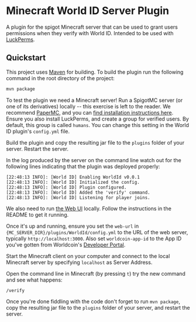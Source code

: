 # Minecraft World ID Server Plugin

A plugin for the spigot Minecraft server that can be used to grant users permissions when they verify with World ID. Intended to be used with [LuckPerms](https://luckperms.net/).

## Quickstart

This project uses [Maven](https://maven.apache.org/) for building. To build the plugin run the following command in the root directory of the project:

````bash
mvn package
```` 

To test the plugin we need a Minecraft server! Run a SpigotMC server (or one of its derivatives) locally -- this exercise is left to the reader. We recommend [PaperMC](https://papermc.io/), and you can [find installation instructions here](https://docs.papermc.io/paper/getting-started). Ensure you also install LuckPerms, and create a group for verified users. By default, this group is called `humans`. You can change this setting in the World ID plugin's `config.yml` file.

Build the plugin and copy the resulting jar file to the `plugins` folder of your server. Restart the server.

In the log produced by the server on the command line watch out for the following lines indicating that the plugin was deployed properly:

```
[22:48:13 INFO]: [World ID] Enabling WorldId v0.0.1
[22:48:13 INFO]: [World ID] Initialized the config.
[22:48:13 INFO]: [World ID] Plugin configured.
[22:48:13 INFO]: [World ID] Added the 'verify' command.
[22:48:13 INFO]: [World ID] Listening for player joins.
``` 

We also need to run [the Web UI](https://github.com/worldcoin/world-id-minecraft-web) locally. Follow the instructions in the README to get it running. 

Once it's up and running, ensure you set the `web-url` in `{MC_SERVER_DIR}/plugins/WorldId/config.yml` to the URL of the web server, typically `http://localhost:3000`. Also set `worldcoin-app-id` to the App ID you've gotten from Worldcoin's [Developer Portal](https://developer.worldcoin.org).

Start the Minecraft client on your computer and connect to the local Minecraft server by specifying `localhost` as Server Address.

Open the command line in Minecraft (by pressing `t`) try the new command and see what happens:
```
/verify
````

Once you're done fiddling with the code don't forget to run `mvn package`, copy the resulting jar file to the `plugins` folder of your server, and restart the server.